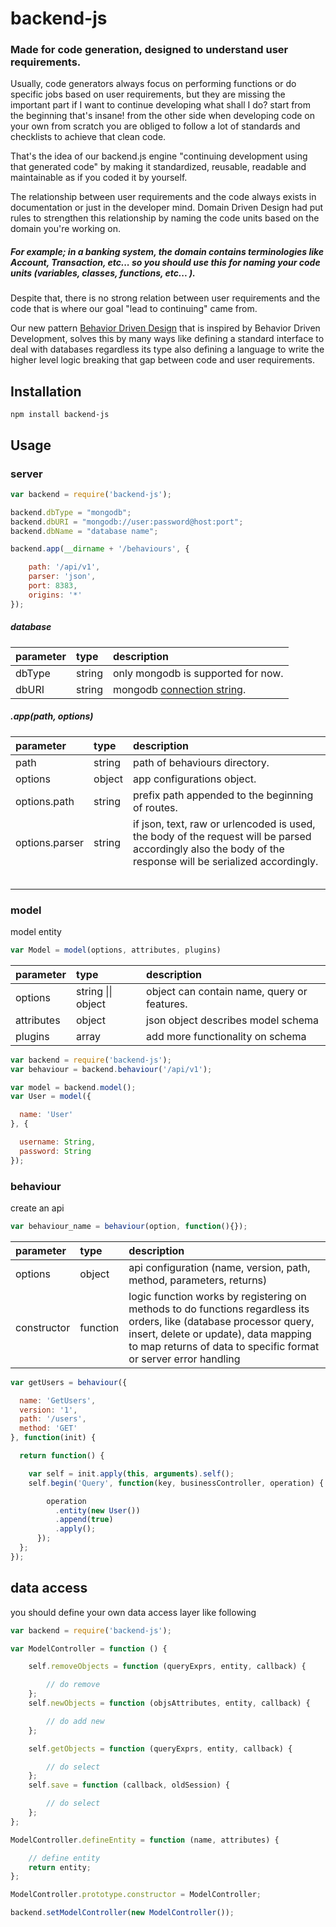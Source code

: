 # backend-js

### Made for code generation, designed to understand user requirements.

Usually, code generators always focus on performing functions or do specific jobs based on user requirements, but they are missing the important part if I want to continue developing what shall I do? start from the beginning that's insane! from the other side when developing code on your own from scratch you are obliged to follow a lot of standards and checklists to achieve that clean code.

That's the idea of our backend.js engine "continuing development using that generated code" by making it standardized, reusable, readable and maintainable as if you coded it by yourself.

The relationship between user requirements and the code always exists in documentation or just in the developer mind. Domain Driven Design had put rules to strengthen this relationship by naming the code units based on the domain you're working on.

##### For example; in a banking system, the domain contains terminologies like Account, Transaction, etc... so you should use this for naming your code units \(variables, classes, functions, etc... \).

Despite that, there is no strong relation between user requirements and the code that is where our goal "lead to continuing" came from.

Our new pattern [Behavior Driven Design](https://github.com/QuaNode/backendjs/wiki/Behavior-driven-design) that is inspired by Behavior Driven Development, solves this by many ways like defining a standard interface to deal with databases regardless its type also defining a language to write the higher level logic breaking that gap between code and user requirements.

## Installation

```
npm install backend-js
```

## Usage

### server

```js
var backend = require('backend-js');

backend.dbType = "mongodb";
backend.dbURI = "mongodb://user:password@host:port";
backend.dbName = "database name";

backend.app(__dirname + '/behaviours', {

    path: '/api/v1',
    parser: 'json',
    port: 8383,
    origins: '*'
});
```

##### database

| parameter | type | description |
| :--- | :--- | :--- |
| dbType | string | only mongodb is supported for now. |
| dbURI | string | mongodb [connection string](https://docs.mongodb.com/manual/reference/connection-string/). |

##### .app\(path, options\)

| parameter | type | description |
| :--- | :--- | :--- |
| path | string | path of behaviours directory. |
| options | object | app configurations object. |
| options.path | string | prefix path appended to the beginning of routes. |
| options.parser | string | if json, text, raw or urlencoded is used, the body of the request  will be parsed accordingly also the body of the response will be serialized accordingly. |
|  |  |  |
|  |  |  |
|  |  |  |
|  |  |  |
|  |  |  |

### model

model entity

```js
var Model = model(options, attributes, plugins)
```

| parameter | type | description |
| :--- | :--- | :--- |
| options | string \|\| object | object can contain name, query or features. |
| attributes | object | json object describes model schema |
| plugins | array | add more functionality on schema |

```js
var backend = require('backend-js');
var behaviour = backend.behaviour('/api/v1');

var model = backend.model();
var User = model({

  name: 'User'
}, {

  username: String,
  password: String
});
```

### behaviour

create an api

```js
var behaviour_name = behaviour(option, function(){});
```

| parameter | type | description |
| :--- | :--- | :--- |
| options | object | api configuration \(name, version, path, method, parameters, returns\) |
| constructor | function | logic function works by registering on methods to do functions regardless its orders, like \(database processor query, insert, delete or update\), data mapping to map returns of data to specific format or server error handling |

```js
var getUsers = behaviour({

  name: 'GetUsers',
  version: '1',
  path: '/users',
  method: 'GET'
}, function(init) {

  return function() {

    var self = init.apply(this, arguments).self();
    self.begin('Query', function(key, businessController, operation) {

        operation
          .entity(new User())
          .append(true)
          .apply();
      });
  };
});
```

## data access

you should define your own data access layer like following

```js
var backend = require('backend-js');

var ModelController = function () {

    self.removeObjects = function (queryExprs, entity, callback) {

        // do remove
    };
    self.newObjects = function (objsAttributes, entity, callback) {

        // do add new
    };

    self.getObjects = function (queryExprs, entity, callback) {

        // do select
    };
    self.save = function (callback, oldSession) {

        // do select
    };
};

ModelController.defineEntity = function (name, attributes) {

    // define entity
    return entity;
};

ModelController.prototype.constructor = ModelController;

backend.setModelController(new ModelController());
```



